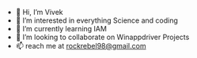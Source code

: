 - 👋 Hi, I’m Vivek
- 👀 I’m interested in everything Science and coding
- 🌱 I’m currently learning IAM
- 💞️ I’m looking to collaborate on Winappdriver Projects
- 📫 reach me at rockrebel98@gmail.com

<!---
viveksingh98/viveksingh98 is a ✨ special ✨ repository because its `README.md` (this file) appears on your GitHub profile.
You can click the Preview link to take a look at your changes.
--->
